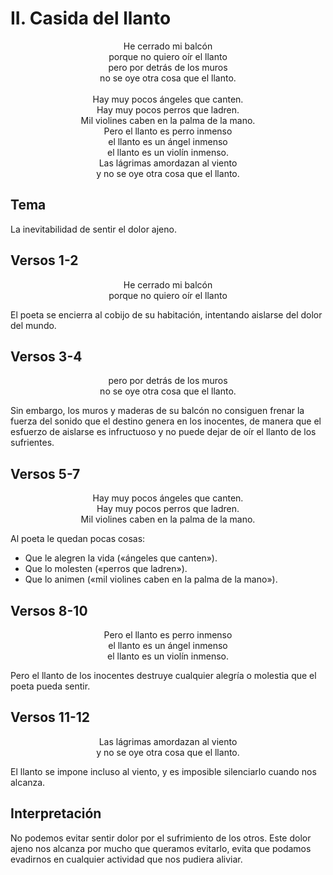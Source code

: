 # II. Casida del llanto

<p align="center">
He cerrado mi balcón<br />
porque no quiero oír el llanto<br />
pero por detrás de los muros<br />
no se oye otra cosa que el llanto.<br />
<br />
Hay muy pocos ángeles que canten.<br />
Hay muy pocos perros que ladren.<br />
Mil violines caben en la palma de la mano.<br />
Pero el llanto es perro inmenso<br />
el llanto es un ángel inmenso<br />
el llanto es un violín inmenso.<br />
Las lágrimas amordazan al viento<br />
y no se oye otra cosa que el llanto.
</p>

## Tema

La inevitabilidad de sentir el dolor ajeno.

## Versos 1-2

<p align="center">
He cerrado mi balcón<br />
porque no quiero oír el llanto<br />
</p>

El poeta se encierra al cobijo de su habitación, intentando aislarse del dolor del mundo.

## Versos 3-4

<p align="center">
pero por detrás de los muros<br />
no se oye otra cosa que el llanto.<br />
</p>

Sin embargo, los muros y maderas de su balcón no consiguen frenar la fuerza del sonido que el destino genera en los
inocentes, de manera que el esfuerzo de aislarse es infructuoso y no puede dejar de oír el llanto de los sufrientes.

## Versos 5-7

<p align="center">
Hay muy pocos ángeles que canten.<br />
Hay muy pocos perros que ladren.<br />
Mil violines caben en la palma de la mano.<br />
</p>

Al poeta le quedan pocas cosas:

- Que le alegren la vida («ángeles que canten»).
- Que lo molesten («perros que ladren»).
- Que lo animen («mil violines caben en la palma de la mano»).

## Versos 8-10

<p align="center">
Pero el llanto es perro inmenso<br />
el llanto es un ángel inmenso<br />
el llanto es un violín inmenso.<br />
</p>

Pero el llanto de los inocentes destruye cualquier alegría o molestia que el poeta pueda sentir.

## Versos 11-12

<p align="center">
Las lágrimas amordazan al viento<br />
y no se oye otra cosa que el llanto.
</p>

El llanto se impone incluso al viento, y es imposible silenciarlo cuando nos alcanza.

## Interpretación

No podemos evitar sentir dolor por el sufrimiento de los otros. Este dolor ajeno nos alcanza por mucho que queramos
evitarlo, evita que podamos evadirnos en cualquier actividad que nos pudiera aliviar.